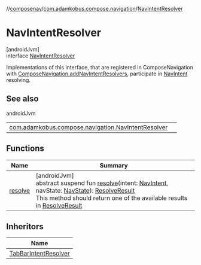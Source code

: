 //[composenav](../../../index.md)/[com.adamkobus.compose.navigation](../index.md)/[NavIntentResolver](index.md)

# NavIntentResolver

[androidJvm]\
interface [NavIntentResolver](index.md)

Implementations of this interface, that are registered in ComposeNavigation with [ComposeNavigation.addNavIntentResolvers](../-compose-navigation/add-nav-intent-resolvers.md), participate in [NavIntent](../../com.adamkobus.compose.navigation.intent/-nav-intent/index.md) resolving.

## See also

androidJvm

| | |
|---|---|
| [com.adamkobus.compose.navigation.NavIntentResolver](resolve.md) |  |

## Functions

| Name | Summary |
|---|---|
| [resolve](resolve.md) | [androidJvm]<br>abstract suspend fun [resolve](resolve.md)(intent: [NavIntent](../../com.adamkobus.compose.navigation.intent/-nav-intent/index.md), navState: [NavState](../../com.adamkobus.compose.navigation.destination/-nav-state/index.md)): [ResolveResult](../../com.adamkobus.compose.navigation.intent/-resolve-result/index.md)<br>This method should return one of the available results in [ResolveResult](../../com.adamkobus.compose.navigation.intent/-resolve-result/index.md) |

## Inheritors

| Name |
|---|
| [TabBarIntentResolver](../-tab-bar-intent-resolver/index.md) |
